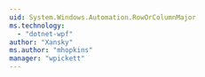 ```yaml
---
uid: System.Windows.Automation.RowOrColumnMajor
ms.technology: 
  - "dotnet-wpf"
author: "Xansky"
ms.author: "mhopkins"
manager: "wpickett"
---
```

